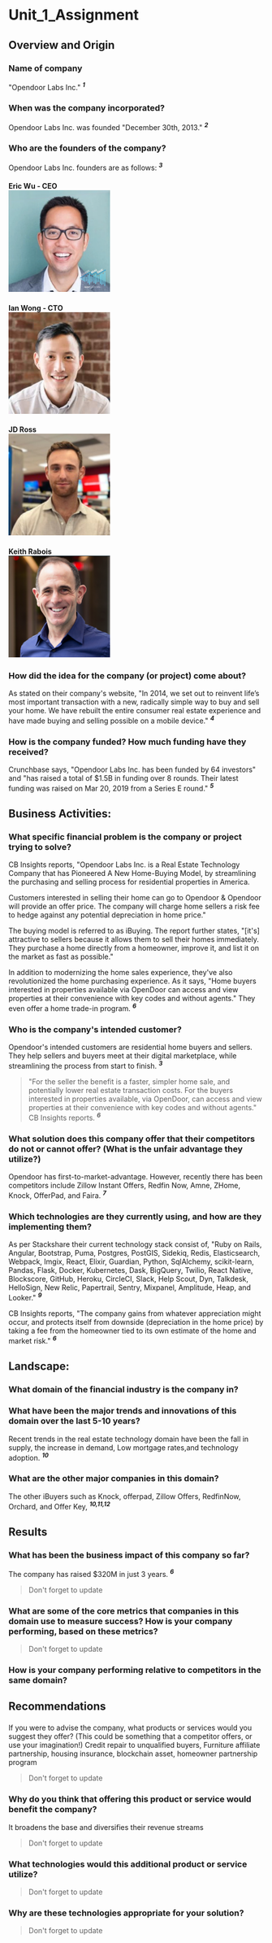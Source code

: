 # Unit_1_Assignment  

## **<p>Overview and Origin</p>**  

### **<p>Name of company</p>**  

"Opendoor Labs Inc."  <sup>***1***</sup>  

### **<p>When was the company incorporated?</p>**  

Opendoor Labs Inc. was founded "December 30th, 2013." <sup>***2***</sup>  

### **<p>Who are the founders of the company?</p>**  

Opendoor Labs Inc. founders are as follows: <sup>***3***</sup>  

#### **Eric Wu - CEO** <br> <img src="Images/Eric_Wu_Opendoor.png" width="200" height="200">  

#### **Ian Wong - CTO**  <br> <img src="Images/Ian_Wong_Opendoor.jpg" width="200" height="200">  

#### **JD Ross**  <br>  <img src="Images/JD_Ross_Opendoor.png" width="200" height="200">  

#### **Keith Rabois**  <br> <img src="Images/Keith_Rabois_Opendoor.png" width="200" height="200">  

### **<p>How did the idea for the company (or project) come about?</p>**  

As stated on their company's website, "In 2014, we set out to reinvent life’s most important transaction with a new, radically simple way to buy and sell your home. We have rebuilt the entire consumer real estate experience and have made buying and selling possible on a mobile device." <sup>***4***</sup>  

### **<p>How is the company funded? How much funding have they received?</p>**  

Crunchbase says, "Opendoor Labs Inc. has been funded by 64 investors" and "has raised a total of $1.5B in funding over 8 rounds. Their latest funding was raised on Mar 20, 2019 from a Series E round." <sup>***5***</sup>  

## **<p>Business Activities:</p>**  

### **<p>What specific financial problem is the company or project trying to solve?</p>**  

CB Insights reports, "Opendoor Labs Inc. is a Real Estate Technology Company that has Pioneered A New Home-Buying Model, by streamlining the purchasing and selling process for residential properties in America.  

Customers interested in selling their home can go to Opendoor & Opendoor will provide an offer price. The company will charge home sellers a risk fee to hedge against any potential depreciation in home price."

The buying model is referred to as iBuying. The report further states,  "[it's] attractive to sellers because it allows them to sell their homes immediately. They purchase a home directly from a homeowner, improve it, and list it on the market as fast as possible." 
  

In addition to modernizing the home sales experience, they've also revolutionized the home purchasing experience. As it says, "Home buyers interested in properties available via OpenDoor can access and view properties at their convenience with key codes and without agents." They even offer a home trade-in program. <sup>***6***</sup>  

### **<p>Who is the company's intended customer?  </p>**  

Opendoor's intended customers are residential home buyers and sellers. They help sellers and buyers meet at their digital marketplace, while streamlining the process from start to finish. <sup>***3***</sup>  

> "For the seller the benefit is a faster, simpler home sale, and potentially lower real estate transaction costs. For the buyers interested in properties available, via OpenDoor, can access and view properties at their convenience with key codes and without agents." CB Insights reports. <sup>***6***</sup>  

### **<p>What solution does this company offer that their competitors do not or cannot offer? (What is the unfair advantage they utilize?)</p>**  

Opendoor has first-to-market-advantage. However, recently there has been competitors include Zillow Instant Offers, Redfin Now, Amne, ZHome, Knock, OfferPad, and Faira. <sup>***7***</sup>  

### **<p>Which technologies are they currently using, and how are they implementing them?</p>**  

As per Stackshare their current technology stack consist of, "Ruby on Rails, Angular, Bootstrap, Puma, Postgres, PostGIS, Sidekiq, Redis, Elasticsearch, Webpack, Imgix, React, Elixir, Guardian, Python, SqlAlchemy, scikit-learn, Pandas, Flask, Docker, Kubernetes, Dask, BigQuery, Twilio, React Native, Blockscore, GitHub, Heroku, CircleCI, Slack, Help Scout, Dyn, Talkdesk, HelloSign, New Relic, Papertrail, Sentry, Mixpanel, Amplitude, Heap, and Looker." <sup>***9***</sup>  

CB Insights reports, "The company gains from whatever appreciation might occur, and protects itself from downside (depreciation in the home price) by taking a fee from the homeowner tied to its own estimate of the home and market risk." <sup>***6***</sup>  

## **<p>Landscape:</p>**  

### **<p>What domain of the financial industry is the company in?</p>**  

### **<p>What have been the major trends and innovations of this domain over the last 5-10 years?</p>**  

Recent trends in the real estate technology domain have been the fall in supply, the increase in demand, Low mortgage rates,and technology adoption. <sup>***10***</sup>  

### **<p>What are the other major companies in this domain?</p>**  

The other iBuyers such as Knock, offerpad, Zillow Offers, RedfinNow, Orchard, and Offer Key, <sup>***10,11,12***</sup>  

## **<p>Results</p>**  

### **<p>What has been the business impact of this company so far?</p>**  
The company has raised $320M in just 3 years. <sup>***6***</sup>    
> Don't forget to update  

### **<p>What are some of the core metrics that companies in this domain use to measure success? How is your company performing, based on these metrics?</p>**  

> Don't forget to update  
 
### **<p>How is your company performing relative to competitors in the same domain?</p>**  

## **<p>Recommendations</p>**  

If you were to advise the company, what products or services would you suggest they offer? (This could be something that a competitor offers, or use your imagination!)
Credit repair to unqualified buyers, Furniture affiliate partnership, housing insurance, blockchain asset, homeowner partnership program
> Don't forget to update  

### **<p>Why do you think that offering this product or service would benefit the company?</p>**  

It broadens the base and diversifies their revenue streams  
> Don't forget to update  

### **<p>What technologies would this additional product or service utilize?</p>**  

> Don't forget to update  

### **<p>Why are these technologies appropriate for your solution?</p>**  

> Don't forget to update  






<br>
<br>
<br>
<br>
<br>
<br>
<br>
<br>
<br>
<br>
<br>
<br>
<br>
<br>
<br>
<br>
<br>
<br>
<br>
<br>
<br>



## <p>Works Cited</p>

<sup>***1.***</sup> Businesswire. (2020). "Opendoor, a Leading Digital Platform for Residential Real Estate, to Become Publicly-traded following Completed Transaction with Social Capital Hedosophia II".
<br> https://www.businesswire.com/news/home/20201218005528/en/Opendoor-a-Leading-Digital-Platform-for-Residential-Real-Estate-to-Become-Publicly-traded-following-Completed-Transaction-with-Social-Capital-Hedosophia-II

<sup>***2.***</sup> Bloomberg. (2020). "Opendoor Labs Inc".
<br> https://www.bloomberg.com/profile/company/1239779D:US

<sup>***3.***</sup> Crunchbase. (2021). "Opendoor".
<br> https://www.crunchbase.com/organization/opendoor-2

<sup>***4.***</sup> Opendoor. (2021). "About".
<br> https://www.opendoor.com/w/about

<sup>***5.***</sup> Crunchbase. (2021). "Opendoor: Company Finanials"
<br>  https://www.crunchbase.com/organization/opendoor-2/company_financials

<sup>***6.***</sup> CB Insights. (2020). "How This Real Estate Tech Company Pioneered A New Home-Buying Model And Became A Unicorn in 3 Years".
<br> https://www.cbinsights.com/research/report/opendoor-real-estate-teardown-expert-intelligence/

<sup>***7.***</sup> Amy R., Sherria C., Nicola H., Alexis Z., Sarah D., Ask Wonder. (2018). "OpenDoor Competitors".
<br> https://askwonder.com/research/opendoor-competitors-and-customers-gkxdikvgk#:~:text=OpenDoor's%20recent%20competitors%20include%20Zillow,Knock%2C%20OfferPad%2C%20and%20Faira.


<sup>***8.***</sup> Zirbel, Alex., Stackshare. (2021). "The Stack That Helped Opendoor Buy and Sell Over $1B in Homes".
<br> https://stackshare.io/opendoor/the-stack-that-helped-opendoor-buy-and-sell-over-$1b-in-homes

<sup>***9.***</sup> Ramsey Solutions. (2021). "Real Estate Trends 2021: What You Need to Know".
<br> https://www.daveramsey.com/blog/real-estate-trends

<sup>***10.***</sup> Offer Key. (2021). "SELL YOUR HOME TODAY".
<br> https://offerkey.com/

<sup>***11.***</sup> iBuyer. (2021). "Top iBuyer Companies".
<br> https://ibuyer.com/top-ibuyers.html

<sup>***12.***</sup> Rice, Mae.(2020). "REAL ESTATE TECHNOLOGY: TRENDS & OVERVIEW".
<br> https://builtin.com/consumer-tech/real-estate-technology
